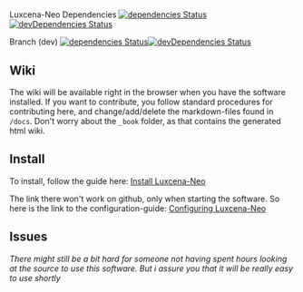 #
Luxcena-Neo
Dependencies  [![dependencies Status](https://david-dm.org/jakobst1n/luxcena-neo/dev/status.svg)](https://david-dm.org/jakobst1n/luxcena-neo)[![devDependencies Status](https://david-dm.org/jakobst1n/luxcena-neo/dev/dev-status.svg)](https://david-dm.org/jakobst1n/luxcena-neo?type=dev)

Branch (dev)  [![dependencies Status](https://david-dm.org/jakobst1n/luxcena-neo/dev/status.svg)](https://david-dm.org/jakobst1n/luxcena-neo/dev)[![devDependencies Status](https://david-dm.org/jakobst1n/luxcena-neo/dev/dev-status.svg)](https://david-dm.org/jakobst1n/luxcena-neo/dev?type=dev)


## Wiki
The wiki will be available right in the browser when you have the software installed. If you want to contribute, you follow standard procedures for contributing here, and change/add/delete the markdown-files found in `/docs`. Don't worry about the `_book` folder, as that contains the generated html wiki.
## Install
To install, follow the guide here: [Install Luxcena-Neo](https://github.com/JakobST1n/Luxcena-Neo/blob/master/docs/Usage/Install.md)

The link there won't work on github, only when starting the software. So here is the link to the configuration-guide:
[Configuring Luxcena-Neo](https://github.com/JakobST1n/Luxcena-Neo/blob/master/docs/Usage/Configuration.md)

## Issues
*There might still be a bit hard for someone not having spent hours looking at the source to use this software. But i assure you that it will be really easy to use shortly*
